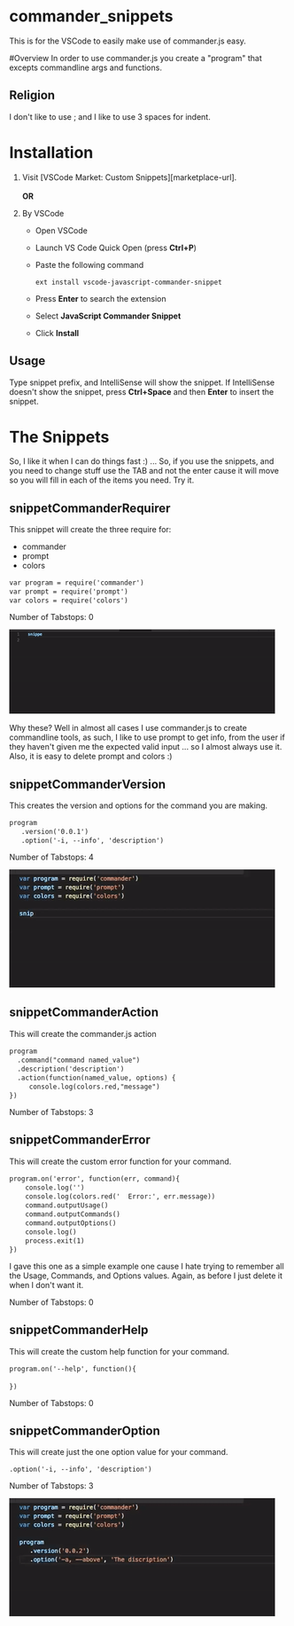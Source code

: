 # commander_snippets
This is for the VSCode to easily make use of commander.js easy.

#Overview
In order to use commander.js you create a "program" that excepts commandline args and functions.

## Religion

I don't like to use ; and I like to use 3 spaces for indent.

# Installation
1. Visit [VSCode Market: Custom Snippets][marketplace-url].<br><br>**OR**

2. By VSCode
   * Open VSCode
   * Launch VS Code Quick Open (press **Ctrl+P**) 
   * Paste the following command

     ```
     ext install vscode-javascript-commander-snippet
     ```
   * Press **Enter** to search the extension
   * Select **JavaScript Commander Snippet** 
   * Click **Install**

## Usage

Type snippet prefix, and IntelliSense will show the snippet. If IntelliSense doesn't show the snippet, press **Ctrl+Space** and then **Enter** to insert the snippet.

# The Snippets

So, I like it when I can do things fast :) ... So, if you use the snippets, and you need to change stuff use the TAB and not the enter cause it will move so you will fill in each of the items you need. Try it.

## snippetCommanderRequirer
This snippet will create the three require for:
*  commander
*  prompt
*  colors

```
var program = require('commander')
var prompt = require('prompt')
var colors = require('colors')
```

Number of Tabstops: 0

![Custom Snippets: Single-line](images/CommanderRequirer.gif "Create Custom or User snippet with single line body")

Why these? Well in almost all cases I use commander.js to create commandline tools, as such, I like to use prompt to get info, from the user if they haven't given me the expected valid input ... so I almost always use it. Also, it is easy to delete prompt and colors :)

## snippetCommanderVersion
This creates the version and options for the command you are making.

```
program
   .version('0.0.1')
   .option('-i, --info', 'description')
```

Number of Tabstops: 4

![Custom Snippets: Single-line](images/CommanderVersion.gif "Create commander version snippet")

## snippetCommanderAction
This will create the commander.js action
```
program
  .command("command named_value")
  .description('description')
  .action(function(named_value, options) {
     console.log(colors.red,"message")
})
```

Number of Tabstops: 3

## snippetCommanderError
This will create the custom error function for your command.
```
program.on('error', function(err, command){
    console.log('')
    console.log(colors.red('  Error:', err.message))
    command.outputUsage()
    command.outputCommands()
    command.outputOptions()
    console.log()
    process.exit(1)
})
```
I gave this one as a simple example one cause I hate trying to remember all the Usage, Commands, and Options values. Again, as before I just delete it when I don't want it.

Number of Tabstops: 0

## snippetCommanderHelp
This will create the custom help function for your command.
```
program.on('--help', function(){

})
```

Number of Tabstops: 0

## snippetCommanderOption
This will create just the one option value for your command.
```
.option('-i, --info', 'description')
```

Number of Tabstops: 3

![Custom Snippets: Single-line](images/CommanderOption.gif "Create custom command option snippet. There are three tabstops.")
